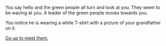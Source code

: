 You say hello and the green people all turn and look at you.
They seem to be waving at you.
A leader of the green people moves towards you.

You notice he is wearing a white T-shirt with a picture of your grandfather on it.

[Go up to meet them.](../../greet-green/greet-green.md)